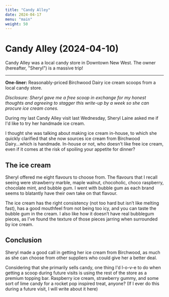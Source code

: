 ```yaml
---
title: "Candy Alley"
date: 2024-04-17
menu: "main"
weight: 50
---
```


# Candy Alley (2024-04-10)

Candy Alley was a local candy store in Downtown New West. The owner (hereafter, "Sheryl") is a massive trip!

---

**One-liner:** Reasonably-priced Birchwood Dairy ice cream scoops from a local candy store.

*Disclosure: Sheryl gave me a free scoop in exchange for my honest thoughts and agreeing to stagger this write-up by a week so she can procure ice cream cones.*

During my last Candy Alley visit last Wednesday, Sheryl Laine asked me if I'd like to try her handmade ice cream.

I thought she was talking about making ice cream in-house, to which she quickly clarified that she now sources ice cream from Birchwood Dairy...which is handmade. In-house or not, who doesn't like free ice cream, even if it comes at the risk of spoiling your appetite for dinner?

## The ice cream

Sheryl offered me eight flavours to choose from. The flavours that I recall seeing were strawberry marble, maple walnut, chocoholic, choco raspberry, chocolate mint, and bubble gum. I went with bubble gum as each brand seems to blatantly have their own take on that flavour.

The ice cream has the right consistency (not too hard but isn’t like melting fast), has a good mouthfeel from not being too icy, and you can taste the bubble gum in the cream. I also like how it doesn’t have real bubblegum pieces, as I’ve found the texture of those pieces jarring when surrounded by ice cream.

## Conclusion

Sheryl made a good call in getting her ice cream from Birchwood, as much as she can choose from other suppliers who could give her a better deal.

Considering that she primarily sells candy, one thing I'd l-o-v-e to do when getting a scoop during future visits is using the rest of the store as a premium topping bar. Raspberry ice cream, strawberry gummy, and some sort of lime candy for a rocket pop inspired treat, anyone? (If I ever do this during a future visit, I will write about it here)
